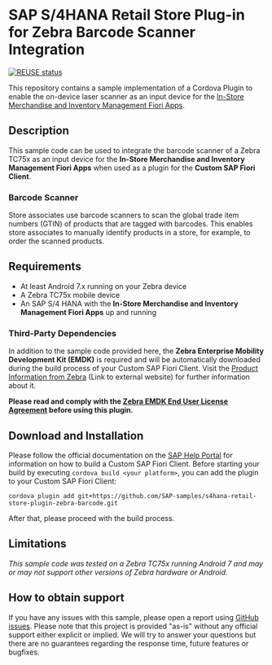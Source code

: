 <!--
SPDX-FileCopyrightText: 2020 SAP SE or an SAP affiliate company and s4hana-retail-store-plugin-zebra-barcode contributors

SPDX-License-Identifier: Apache-2.0
-->

# SAP S/4HANA Retail Store Plug-in for Zebra Barcode Scanner Integration

[![REUSE status](https://api.reuse.software/badge/github.com/SAP-samples/s4hana-retail-store-plugin-zebra-barcode)](https://api.reuse.software/info/github.com/SAP-samples/s4hana-retail-store-plugin-zebra-barcode)

This repository contains a sample implementation of a Cordova Plugin to enable the on-device laser scanner as an input device for the [In-Store Merchandise and Inventory Management Fiori Apps](https://help.sap.com/viewer/9905622a5c1f49ba84e9076fc83a9c2c/latest/en-US/4018b657ace85b3be10000000a4450e5.html).

## Description

This sample code can be used to integrate the barcode scanner of a Zebra TC75x as an input device for the **In-Store Merchandise and Inventory Management Fiori Apps** when used as a plugin for the **Custom SAP Fiori Client**.

### Barcode Scanner

Store associates use barcode scanners to scan the global trade item numbers (GTIN) of products that are tagged with barcodes. This enables store associates to manually identify products in a store, for example, to order the scanned products.

## Requirements

- At least Android 7.x running on your Zebra device
- A Zebra TC75x mobile device
- An SAP S/4 HANA with the **In-Store Merchandise and Inventory Management Fiori Apps** up and running

### Third-Party Dependencies

In addition to the sample code provided here, the **Zebra Enterprise Mobility Development Kit (EMDK)** is required and will be automatically downloaded during the build process of your Custom SAP Fiori Client. Visit the [Product Information from Zebra](https://www.zebra.com/us/en/products/software/mobile-computers/mobile-app-utilities/emdk-for-android.html) (Link to external website) for further information about it.

**Please read and comply with the [Zebra EMDK End User License Agreement](https://techdocs.zebra.com/emdk-for-android/EULA/) before using this plugin.**

## Download and Installation

Please follow the official documentation on the [SAP Help Portal](https://help.sap.com/viewer/e2ed9b4f3edb4391a7a89b1af84d9606/latest/en-US/fc001ea645814b6d986669da2879ab58.html) for information on how to build a Custom SAP Fiori Client. Before starting your build by executing `cordova build <your platform>`, you can add the plugin to your Custom SAP Fiori Client:

```cordova plugin add git+https://github.com/SAP-samples/s4hana-retail-store-plugin-zebra-barcode.git```

After that, please proceed with the build process.

## Limitations

*This sample code was tested on a Zebra TC75x running Android 7 and may or may not support other versions of Zebra hardware or Android.*

## How to obtain support

If you have any issues with this sample, please open a report using [GitHub issues](https://github.com/SAP-samples/s4hana-retail-store-plugin-zebra-barcode/issues). Please note that this project is provided "as-is" without any official support either explicit or implied. We will try to answer your questions but there are no guarantees regarding the response time, future features or bugfixes.
